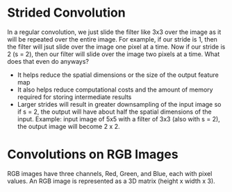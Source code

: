 # Strided Convolution 

In a regular convolution, we just slide the filter like 3x3 over the image as it will be repeated over the entire image. For example, if our stride is 1, then the filter will jsut slide over the image one pixel at a time. Now if our stride is 2 (s = 2), then our filter will slide over the image two pixels at a time. What does that even do anyways? 

* It helps reduce the spatial dimensions or the size of the output feature map
* It also helps reduce computational costs and the amount of memory required for storing intermediate results
* Larger strides will result in greater downsampling of the input image so if s = 2, the output will have about half the spatial dimensions of the input. Example: input image of 5x5 with a filter of 3x3 (also with s = 2), the output image will become 2 x 2.

# Convolutions on RGB Images 

RGB images have three channels, Red, Green, and Blue, each with pixel values. An RGB image is represented as a 3D matrix (height x width x 3). 
